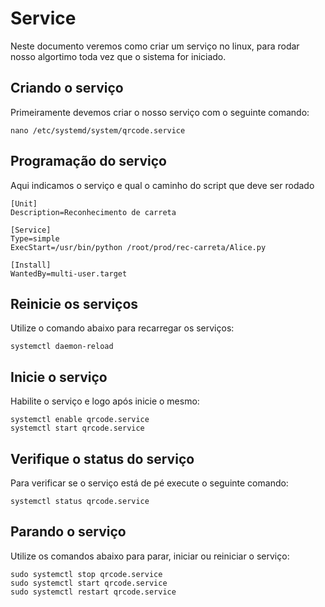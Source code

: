 # Service

Neste documento veremos como criar um serviço no linux, para rodar nosso
algortimo toda vez que o sistema for iniciado.

## Criando o serviço

Primeiramente devemos criar o nosso serviço com o seguinte comando:

    nano /etc/systemd/system/qrcode.service


## Programação do serviço

Aqui indicamos o serviço e qual o caminho do script que deve ser rodado

    [Unit]
    Description=Reconhecimento de carreta
    
    [Service]
    Type=simple
    ExecStart=/usr/bin/python /root/prod/rec-carreta/Alice.py
    
    [Install]
    WantedBy=multi-user.target

## Reinicie os serviços

Utilize o comando abaixo para recarregar os serviços:

    systemctl daemon-reload


## Inicie o serviço

Habilite o serviço e logo após inicie o mesmo:
    
    systemctl enable qrcode.service
    systemctl start qrcode.service


## Verifique o status do serviço 

Para verificar se o serviço está de pé execute o seguinte comando:

    systemctl status qrcode.service

## Parando o serviço
    
Utilize os comandos abaixo para parar, iniciar ou reiniciar o serviço:

    sudo systemctl stop qrcode.service      
    sudo systemctl start qrcode.service 
    sudo systemctl restart qrcode.service   